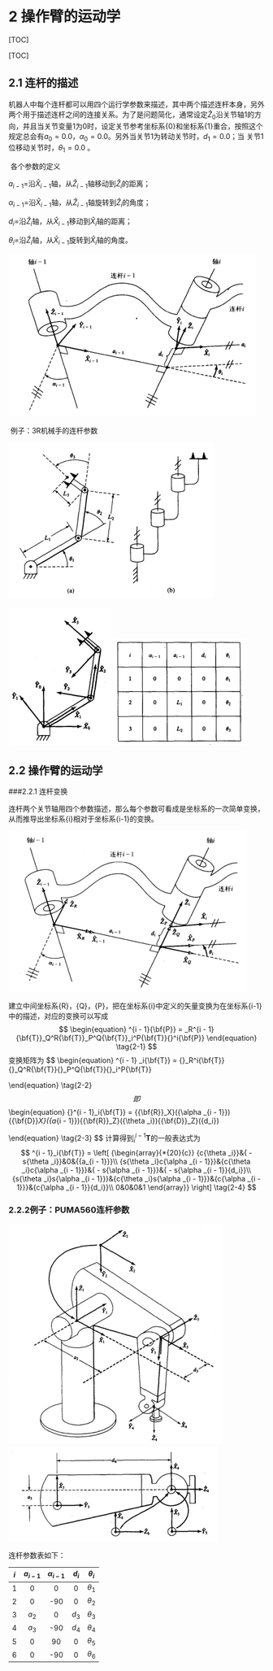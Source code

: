 # 2 操作臂的运动学

[TOC]

[TOC]

## 2.1 连杆的描述

​	机器人中每个连杆都可以用四个运行学参数来描述，其中两个描述连杆本身，另外两个用于描述连杆之间的连接关系。为了是问题简化，通常设定${{\widehat{Z}}_{0}}$沿关节轴1的方向，并且当关节变量1为0时，设定关节参考坐标系{0}和坐标系{1}重合，按照这个规定总会有${{a}_{0}}=0.0$，${{\alpha }_{0}}=0.0$。另外当关节1为转动关节时，${{d}_{1}}=0.0$；当 关节1位移动关节时，${{\theta}_{1}}=0.0$ 。

​	各个参数的定义

${{a}_{i-1}}$=沿${{\widehat{X}}_{i-1}}$轴，从${{\widehat{Z}}_{i-1}}$轴移动到${{\widehat{Z}}_{i}}$的距离；

${{\alpha }_{i-1}}$=沿${{\widehat{X}}_{i-1}}$轴，从${{\widehat{Z}}_{i-1}}$轴旋转到${{\widehat{Z}}_{i}}$的角度；

${{d}_{i}}$=沿${{\widehat{Z}}_{i}}$轴，从${{\widehat{X}}_{i-1}}$移动到${{\widehat{X}}_{i}}$轴的距离；

${{\theta }_{i}}$=沿${{\widehat{Z}}_{i}}$轴，从${{\widehat{X}}_{i-1}}$旋转到${{\widehat{X}}_{i}}$轴的角度。

 ![robotic006](image\robotic006.png)

​	例子：3R机械手的连杆参数

 ![robotic007](image\robotic007.png)

 ![robotic008](image\robotic008.png) ![robotic009](image\robotic009.png)

## 2.2 操作臂的运动学

###2.2.1 连杆变换

​	连杆两个关节轴用四个参数描述，那么每个参数可看成是坐标系的一次简单变换，从而推导出坐标系{i}相对于坐标系{i-1}的变换。

 ![robotic010](image\robotic010.png)

​	建立中间坐标系{R}，{Q}，{P}，把在坐标系{i}中定义的矢量变换为在坐标系{i-1}中的描述，对应的变换可以写成
$$
\begin{equation}
^{i - 1}{\bf{P}} = _R^{i - 1}{\bf{T}}_Q^R{\bf{T}}_P^Q{\bf{T}}_i^P{\bf{T}}{}^i{\bf{P}}
\end{equation}
\tag{2-1}
$$
变换矩阵为
$$
\begin{equation}
^{i - 1} _i{\bf{T}} = {}_R^i{\bf{T}}{}_Q^R{\bf{T}}{}_P^Q{\bf{T}}{}_i^P{\bf{T}}

\end{equation}
\tag{2-2}
$$
即
$$
\begin{equation}
{}^{i - 1}_i{\bf{T}} = {{\bf{R}}_X}({\alpha _{i - 1}}){{\bf{D}}_X}({a_{i - 1}}){{\bf{R}}_Z}({\theta _i}){{\bf{D}}_Z}({d_i})

\end{equation}
\tag{2-3}
$$
计算得到$^{i-1}_{i}\mathbf{T}$的一般表达式为
$$
^{i - 1}_i{\bf{T}} = \left[ {\begin{array}{*{20}{c}}
{c{\theta _i}}&{ - s{\theta _i}}&0&{{a_{i - 1}}}\\
{s{\theta _i}c{\alpha _{i - 1}}}&{c{\theta _i}c{\alpha _{i - 1}}}&{ - s{\alpha _{i - 1}}}&{ - s{\alpha _{i - 1}}{d_i}}\\
{s{\theta _i}s{\alpha _{i - 1}}}&{c{\theta _i}s{\alpha _{i - 1}}}&{c{\alpha _{i - 1}}}&{c{\alpha _{i - 1}}{d_i}}\\
0&0&0&1
\end{array}} \right]
\tag{2-4}
$$

### 2.2.2例子：PUMA560连杆参数

 ![robotic012](image\robotic011.png)![robotic012](image\robotic012.png)

连杆参数表如下：

| $i$  | $a_{i-1}$ | ${\alpha _{i - 1}}$ | $d_i$ | $\theta_i$ |
| :--: | :-------: | :-----------------: | :---: | :--------: |
|  1   |     0     |          0          |   0   | $\theta_1$ |
|  2   |     0     |         -90         |   0   | $\theta_2$ |
|  3   |   $a_2$   |          0          | $d_3$ | $\theta_3$ |
|  4   |   $a_3$   |         -90         | $d_4$ | $\theta_4$ |
|  5   |     0     |         90          |   0   | $\theta_5$ |
|  6   |     0     |         -90         |   0   | $\theta_6$ |





